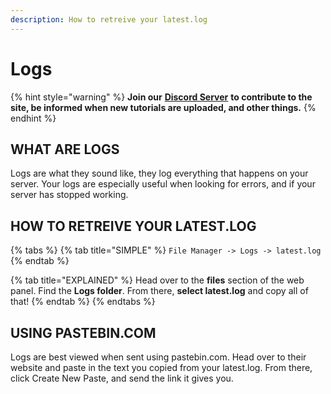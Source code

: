 ```yaml
---
description: How to retreive your latest.log
---
```


# Logs

{% hint style="warning" %}
**Join our** [**Discord Server**](https://discord.gg/WjuNvdM) **to contribute to the site, be informed when new tutorials are uploaded, and other things.**
{% endhint %}

## WHAT ARE LOGS

Logs are what they sound like, they log everything that happens on your server. Your logs are especially useful when looking for errors, and if your server has stopped working.

## HOW TO RETREIVE YOUR LATEST.LOG

{% tabs %}
{% tab title="SIMPLE" %}
`File Manager -> Logs -> latest.log`
{% endtab %}

{% tab title="EXPLAINED" %}
Head over to the **files** section of the web panel. Find the **Logs folder**. From there, **select latest.log** and copy all of that!
{% endtab %}
{% endtabs %}

## USING PASTEBIN.COM

Logs are best viewed when sent using pastebin.com. Head over to their website and paste in the text you copied from your latest.log. From there, click Create New Paste, and send the link it gives you.

